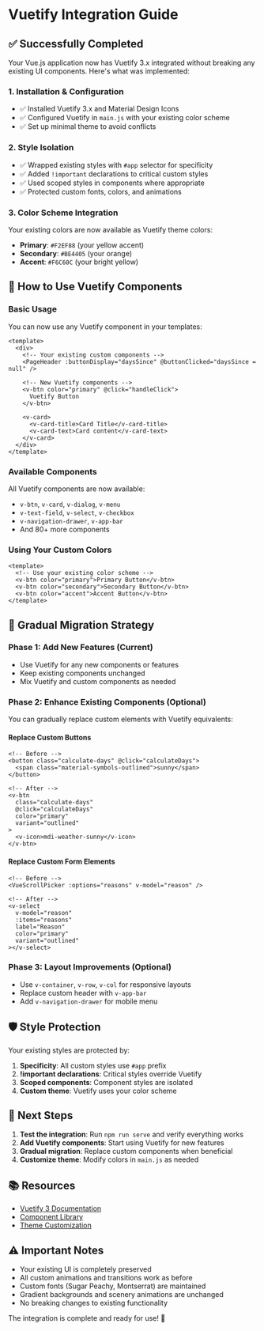 # Vuetify Integration Guide

## ✅ Successfully Completed

Your Vue.js application now has Vuetify 3.x integrated without breaking any existing UI components. Here's what was implemented:

### 1. Installation & Configuration
- ✅ Installed Vuetify 3.x and Material Design Icons
- ✅ Configured Vuetify in `main.js` with your existing color scheme
- ✅ Set up minimal theme to avoid conflicts

### 2. Style Isolation
- ✅ Wrapped existing styles with `#app` selector for specificity
- ✅ Added `!important` declarations to critical custom styles
- ✅ Used scoped styles in components where appropriate
- ✅ Protected custom fonts, colors, and animations

### 3. Color Scheme Integration
Your existing colors are now available as Vuetify theme colors:
- **Primary**: `#F2EF88` (your yellow accent)
- **Secondary**: `#BE4405` (your orange)
- **Accent**: `#F6C60C` (your bright yellow)

## 🎯 How to Use Vuetify Components

### Basic Usage
You can now use any Vuetify component in your templates:

```vue
<template>
  <div>
    <!-- Your existing custom components -->
    <PageHeader :buttonDisplay="daysSince" @buttonClicked="daysSince = null" />
    
    <!-- New Vuetify components -->
    <v-btn color="primary" @click="handleClick">
      Vuetify Button
    </v-btn>
    
    <v-card>
      <v-card-title>Card Title</v-card-title>
      <v-card-text>Card content</v-card-text>
    </v-card>
  </div>
</template>
```

### Available Components
All Vuetify components are now available:
- `v-btn`, `v-card`, `v-dialog`, `v-menu`
- `v-text-field`, `v-select`, `v-checkbox`
- `v-navigation-drawer`, `v-app-bar`
- And 80+ more components

### Using Your Custom Colors
```vue
<template>
  <!-- Use your existing color scheme -->
  <v-btn color="primary">Primary Button</v-btn>
  <v-btn color="secondary">Secondary Button</v-btn>
  <v-btn color="accent">Accent Button</v-btn>
</template>
```

## 🔄 Gradual Migration Strategy

### Phase 1: Add New Features (Current)
- Use Vuetify for any new components or features
- Keep existing components unchanged
- Mix Vuetify and custom components as needed

### Phase 2: Enhance Existing Components (Optional)
You can gradually replace custom elements with Vuetify equivalents:

#### Replace Custom Buttons
```vue
<!-- Before -->
<button class="calculate-days" @click="calculateDays">
  <span class="material-symbols-outlined">sunny</span>
</button>

<!-- After -->
<v-btn 
  class="calculate-days" 
  @click="calculateDays"
  color="primary"
  variant="outlined"
>
  <v-icon>mdi-weather-sunny</v-icon>
</v-btn>
```

#### Replace Custom Form Elements
```vue
<!-- Before -->
<VueScrollPicker :options="reasons" v-model="reason" />

<!-- After -->
<v-select
  v-model="reason"
  :items="reasons"
  label="Reason"
  color="primary"
  variant="outlined"
></v-select>
```

### Phase 3: Layout Improvements (Optional)
- Use `v-container`, `v-row`, `v-col` for responsive layouts
- Replace custom header with `v-app-bar`
- Add `v-navigation-drawer` for mobile menu

## 🛡️ Style Protection

Your existing styles are protected by:
1. **Specificity**: All custom styles use `#app` prefix
2. **!important declarations**: Critical styles override Vuetify
3. **Scoped components**: Component styles are isolated
4. **Custom theme**: Vuetify uses your color scheme

## 🚀 Next Steps

1. **Test the integration**: Run `npm run serve` and verify everything works
2. **Add Vuetify components**: Start using Vuetify for new features
3. **Gradual migration**: Replace custom components when beneficial
4. **Customize theme**: Modify colors in `main.js` as needed

## 📚 Resources

- [Vuetify 3 Documentation](https://vuetifyjs.com/)
- [Component Library](https://vuetifyjs.com/en/components/all/)
- [Theme Customization](https://vuetifyjs.com/en/features/theme/)

## ⚠️ Important Notes

- Your existing UI is completely preserved
- All custom animations and transitions work as before
- Custom fonts (Sugar Peachy, Montserrat) are maintained
- Gradient backgrounds and scenery animations are unchanged
- No breaking changes to existing functionality

The integration is complete and ready for use! 🎉
